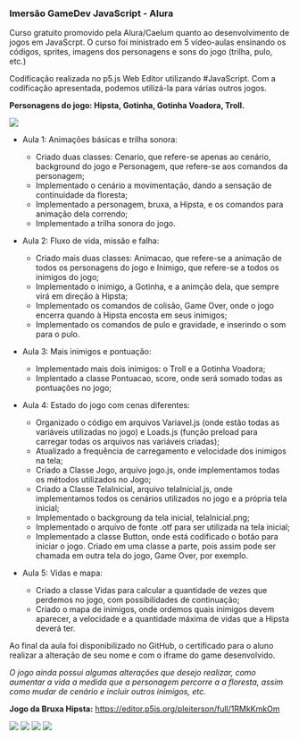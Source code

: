<h3>Imersão GameDev JavaScript - Alura</h3>

Curso gratuito promovido pela Alura/Caelum quanto ao desenvolvimento de jogos em JavaScrpt. O curso foi ministrado em 5 vídeo-aulas ensinando os códigos, sprites, imagens dos personagens e sons do jogo (trilha, pulo, etc.)

Codificação realizada no p5.js Web Editor utilizando #JavaScript. Com a codificação apresentada, podemos utilizá-la para várias outros jogos.

**Personagens do jogo: Hipsta, Gotinha, Gotinha Voadora, Troll.**

<img src="https://i.imgur.com/2S3ULTS.png">

- Aula 1: Animações básicas e trilha sonora:
	- Criado duas classes: Cenario, que refere-se apenas ao cenário, background do jogo e Personagem, que refere-se aos comandos da personagem;
	- Implementado o cenário a movimentação, dando a sensação de continuidade da floresta;
	- Implementado a personagem, bruxa, a Hipsta, e os comandos para animação dela correndo;
	- Implementado a trilha sonora do jogo.
  
- Aula 2: Fluxo de vida, missão e falha:
	- Criado mais duas classes: Animacao, que refere-se a animação de todos os personagens do jogo e Inimigo, que refere-se a todos os inimigos do jogo;
	- Implementado o inimigo, a Gotinha, e a animção dela, que sempre virá em direção à Hipsta;
	- Implementado os comandos de colisão, Game Over, onde o jogo encerra quando à Hipsta encosta em seus inimigos;
	- Implementado os comandos de pulo e gravidade, e inserindo o som para o pulo.
  
- Aula 3: Mais inimigos e pontuação:
	- Implementado mais dois inimigos: o Troll e a Gotinha Voadora;
	- Implentado a classe Pontuacao, score, onde será somado todas as pontuações no jogo;
  
- Aula 4: Estado do jogo com cenas diferentes:
	- Organizado o código em arquivos Variavel.js (onde estão todas as variáveis utilizadas no jogo) e Loads.js (função preload para carregar todas os arquivos nas variáveis criadas);
	- Atualizado a frequência de carregamento e velocidade dos inimigos na tela;
	- Criado a Classe Jogo, arquivo jogo.js, onde implementamos todas os métodos utilizados no Jogo;
	- Criado a Classe TelaInicial, arquivo telaInicial.js, onde implementamos todos os cenários utilizados no jogo e a própria tela inicial;
	- Implementado o backgroung da tela inicial, telaInicial.png;
	- Implementado o arquivo de fonte .otf para ser utilizada na tela inicial;
	- Implementado a classe Button, onde está codificado o botão para iniciar o jogo. Criado em uma classe a parte, pois assim pode ser chamada em outra tela do jogo, Game Over, por exemplo.
  
- Aula 5: Vidas e mapa:
	- Criado a classe Vidas para calcular a quantidade de vezes que perdemos no jogo, com possibilidades de continuação;
	- Criado o mapa de inimigos, onde ordemos quais inimigos devem aparecer, a velocidade e a quantidade máxima de vidas que a Hipsta deverá ter.

Ao final da aula foi disponibilizado no GitHub, o certificado para o aluno realizar a alteração de seu nome e com o iframe do game desenvolvido.

*O jogo ainda possui algumas alterações que desejo realizar, como aumentar a vida a medida que a personagem percorre a a floresta, assim como mudar de cenário e incluir outros inimigos, etc.*

**Jogo da Bruxa Hipsta:**
https://editor.p5js.org/pleiterson/full/1RMkKmkOm

<img src="https://imgur.com/cgDh3yV.png">
<img src="https://imgur.com/J8g1d3o.png">
<img src="https://imgur.com/q7h9xGv.png">
<img src="https://imgur.com/oyZn0ne.png">
